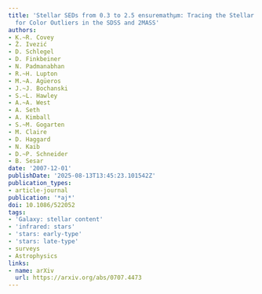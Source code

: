 ```yaml
---
title: 'Stellar SEDs from 0.3 to 2.5 ensuremathμm: Tracing the Stellar Locus and Searching
  for Color Outliers in the SDSS and 2MASS'
authors:
- K.~R. Covey
- Ž. Ivezić
- D. Schlegel
- D. Finkbeiner
- N. Padmanabhan
- R.~H. Lupton
- M.~A. Agüeros
- J.~J. Bochanski
- S.~L. Hawley
- A.~A. West
- A. Seth
- A. Kimball
- S.~M. Gogarten
- M. Claire
- D. Haggard
- N. Kaib
- D.~P. Schneider
- B. Sesar
date: '2007-12-01'
publishDate: '2025-08-13T13:45:23.101542Z'
publication_types:
- article-journal
publication: '*aj*'
doi: 10.1086/522052
tags:
- 'Galaxy: stellar content'
- 'infrared: stars'
- 'stars: early-type'
- 'stars: late-type'
- surveys
- Astrophysics
links:
- name: arXiv
  url: https://arxiv.org/abs/0707.4473
---
```

